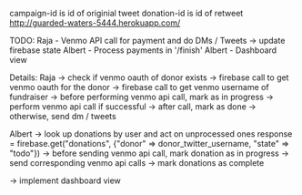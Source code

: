 campaign-id is id of originial tweet
donation-id is id of retweet
http://guarded-waters-5444.herokuapp.com/

TODO:
Raja - Venmo API call for payment and do DMs / Tweets
  -> update firebase state
Albert - Process payments in '/finish'
Albert - Dashboard view

Details:
Raja 
-> check if venmo oauth of donor exists
-> firebase call to get venmo oauth for the donor
-> firebase call to get venmo username of fundraiser
-> before performing venmo api call, mark as in progress
-> perform venmo api call if successful
-> after call, mark as done
-> otherwise, send dm / tweets

Albert
-> look up donations by user and act on unprocessed ones
response = firebase.get("donations", {"donor" => donor_twitter_username, "state" => "todo"})
-> before sending venmo api call, mark donation as in progress
-> send corresponding venmo api calls
-> mark donations as complete

-> implement dashboard view 